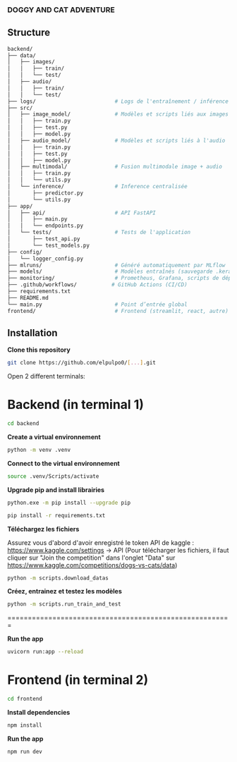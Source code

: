 ### DOGGY AND CAT ADVENTURE

## Structure

```sh
backend/
├── data/
│   ├── images/
│   │   ├── train/
│   │   └── test/
│   ├── audio/
│   │   ├── train/
│   │   └── test/
├── logs/                         # Logs de l'entraînement / inférence
├── src/
│   ├── image_model/              # Modèles et scripts liés aux images
│   │   ├── train.py
│   │   ├── test.py
│   │   ├── model.py
│   ├── audio_model/              # Modèles et scripts liés à l'audio
│   │   ├── train.py
│   │   ├── test.py
│   │   ├── model.py
│   ├── multimodal/               # Fusion multimodale image + audio
│   │   ├── train.py
│   │   └── utils.py
│   └── inference/                # Inference centralisée
│       ├── predictor.py
│       └── utils.py
├── app/
│   ├── api/                      # API FastAPI
│   │   ├── main.py
│   │   └── endpoints.py
│   └── tests/                    # Tests de l'application
│       ├── test_api.py
│       └── test_models.py
├── config/
│   └── logger_config.py
├── mlruns/                       # Généré automatiquement par MLflow
├── models/                       # Modèles entraînés (sauvegarde .keras, .h5, etc.)
├── monitoring/                   # Prometheus, Grafana, scripts de déploiement monitoring
├── .github/workflows/           # GitHub Actions (CI/CD)
├── requirements.txt
├── README.md
└── main.py                       # Point d’entrée global
frontend/                         # Frontend (streamlit, react, autre)
```

## Installation

**Clone this repository**

```bash
git clone https://github.com/elpulpo0/[...].git
```

Open 2 different terminals:

# Backend (in terminal 1)

```bash
cd backend
```

**Create a virtual environnement**

```bash
python -m venv .venv
```

**Connect to the virtual environnement**

```bash
source .venv/Scripts/activate
```

**Upgrade pip and install librairies**

```bash
python.exe -m pip install --upgrade pip
```

```bash
pip install -r requirements.txt
```

**Téléchargez les fichiers**

Assurez vous d'abord d'avoir enregistré le token API de kaggle : https://www.kaggle.com/settings -> API
(Pour télécharger les fichiers, il faut cliquer sur "Join the competition" dans l'onglet "Data" sur https://www.kaggle.com/competitions/dogs-vs-cats/data)

```sh
python -m scripts.download_datas
```

**Créez, entrainez et testez les modèles**

```sh
python -m scripts.run_train_and_test
```

=======================================================

**Run the app**

```bash
uvicorn run:app --reload
```

# Frontend (in terminal 2)

```bash
cd frontend
```

**Install dependencies**

```bash
npm install
```

**Run the app**

```bash
npm run dev
```
